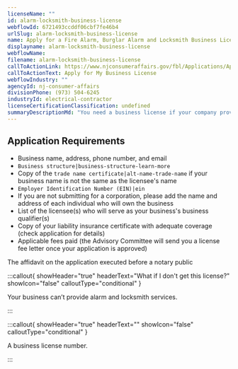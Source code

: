 ```yaml
---
licenseName: ""
id: alarm-locksmith-business-license
webflowId: 6721493ccddf06cbf7fe46b4
urlSlug: alarm-locksmith-business-license
name: Apply for a Fire Alarm, Burglar Alarm and Locksmith Business License
displayname: alarm-locksmith-business-license
webflowName:
filename: alarm-locksmith-business-license
callToActionLink: https://www.njconsumeraffairs.gov/fbl/Applications/Application-for-a-Business-License.pdf
callToActionText: Apply for My Business License
webflowIndustry: ""
agencyId: nj-consumer-affairs
divisionPhone: (973) 504-6245
industryId: electrical-contractor
licenseCertificationClassification: undefined
summaryDescriptionMd: "You need a business license if your company provides burglar alarm, fire alarm, and locksmith services."
---
```


## Application Requirements

- Business name, address, phone number, and email
- `Business structure|business-structure-learn-more`
- Copy of the `trade name certificate|alt-name-trade-name` if your business name is not the same as the licensee's name
- `Employer Identification Number (EIN)|ein`
- If you are not submitting for a corporation, please add the name and address of each individual who will own the business
- List of the licensee(s) who will serve as your business's business qualifier(s)
- Copy of your liability insurance certificate with adequate coverage (check application for details)
- Applicable fees paid (the Advisory Committee will send you a license fee letter once your application is approved)

The affidavit on the application executed before a notary public

:::callout{ showHeader="true" headerText="What if I don't get this license?" showIcon="false" calloutType="conditional" }

Your business can’t provide alarm and locksmith services.

:::

:::callout{ showHeader="true" headerText="" showIcon="false" calloutType="conditional" }

A business license number.

:::
